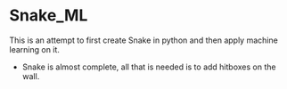# Snake_ML
This is an attempt to first create Snake in python and then apply machine learning on it.

- Snake is almost complete, all that is needed is to add hitboxes on the wall.
